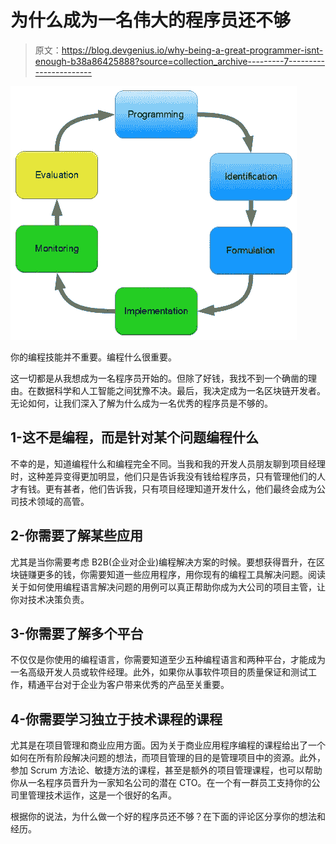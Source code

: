 # 为什么成为一名伟大的程序员还不够

> 原文：<https://blog.devgenius.io/why-being-a-great-programmer-isnt-enough-b38a86425888?source=collection_archive---------7----------------------->

![](img/5cdc4d5c38f78a574ddc6618383be36c.png)

你的编程技能并不重要。编程什么很重要。

这一切都是从我想成为一名程序员开始的。但除了好钱，我找不到一个确凿的理由。在数据科学和人工智能之间犹豫不决。最后，我决定成为一名区块链开发者。无论如何，让我们深入了解为什么成为一名优秀的程序员是不够的。

## 1-这不是编程，而是针对某个问题编程什么

不幸的是，知道编程什么和编程完全不同。当我和我的开发人员朋友聊到项目经理时，这种差异变得更加明显，他们只是告诉我没有钱给程序员，只有管理他们的人才有钱。更有甚者，他们告诉我，只有项目经理知道开发什么，他们最终会成为公司技术领域的高管。

## 2-你需要了解某些应用

尤其是当你需要考虑 B2B(企业对企业)编程解决方案的时候。要想获得晋升，在区块链赚更多的钱，你需要知道一些应用程序，用你现有的编程工具解决问题。阅读关于如何使用编程语言解决问题的用例可以真正帮助你成为大公司的项目主管，让你对技术决策负责。

## 3-你需要了解多个平台

不仅仅是你使用的编程语言，你需要知道至少五种编程语言和两种平台，才能成为一名高级开发人员或软件经理。此外，如果你从事软件项目的质量保证和测试工作，精通平台对于企业为客户带来优秀的产品至关重要。

## 4-你需要学习独立于技术课程的课程

尤其是在项目管理和商业应用方面。因为关于商业应用程序编程的课程给出了一个如何在所有阶段解决问题的想法，而项目管理的目的是管理项目中的资源。此外，参加 Scrum 方法论、敏捷方法的课程，甚至是额外的项目管理课程，也可以帮助你从一名程序员晋升为一家知名公司的潜在 CTO。在一个有一群员工支持你的公司里管理技术运作，这是一个很好的名声。

根据你的说法，为什么做一个好的程序员还不够？在下面的评论区分享你的想法和经历。
